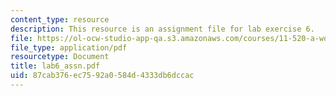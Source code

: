 ```yaml
---
content_type: resource
description: This resource is an assignment file for lab exercise 6.
file: https://ol-ocw-studio-app-qa.s3.amazonaws.com/courses/11-520-a-workshop-on-geographic-information-systems-fall-2005/87cab376ec7592a0584d4333db6dccac_lab6_assn.pdf
file_type: application/pdf
resourcetype: Document
title: lab6_assn.pdf
uid: 87cab376-ec75-92a0-584d-4333db6dccac
---
```

